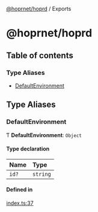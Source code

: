 [@hoprnet/hoprd](README.md) / Exports

# @hoprnet/hoprd

## Table of contents

### Type Aliases

- [DefaultEnvironment](modules.md#defaultenvironment)

## Type Aliases

### DefaultEnvironment

Ƭ **DefaultEnvironment**: `Object`

#### Type declaration

| Name | Type |
| :------ | :------ |
| `id?` | `string` |

#### Defined in

[index.ts:37](https://github.com/hoprnet/hoprnet/blob/master/packages/hoprd/src/index.ts#L37)
